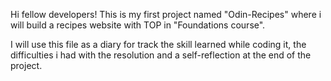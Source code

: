 Hi fellow developers! This is my first project named "Odin-Recipes" where i will build a recipes website with TOP in "Foundations course".

I will use this file as a diary for track the skill learned while coding it, the difficulties i had with the resolution and a self-reflection at the end of the project.